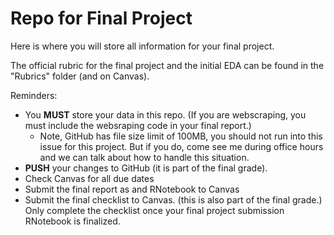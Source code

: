 # Repo for Final Project 

Here is where you will store all information for your final project. 

The official rubric for the final project and the initial EDA can be found in the "Rubrics" folder (and on Canvas). 


Reminders: 

- You **MUST** store your data in this repo. (If you are webscraping, you must include the websraping code in your final report.)
  - Note, GitHub has file size limit of 100MB, you should not run into this issue for this project. But if you do, come see me during office hours and we can talk about how to handle this situation. 
- **PUSH** your changes to GitHub (it is part of the final grade). 
- Check Canvas for all due dates
- Submit the final report as and RNotebook to Canvas
- Submit the final checklist to Canvas. (this is also part of the final grade.) Only complete the checklist once your final project submission RNotebook is finalized. 